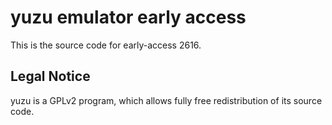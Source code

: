 yuzu emulator early access
=============

This is the source code for early-access 2616.

## Legal Notice

yuzu is a GPLv2 program, which allows fully free redistribution of its source code.